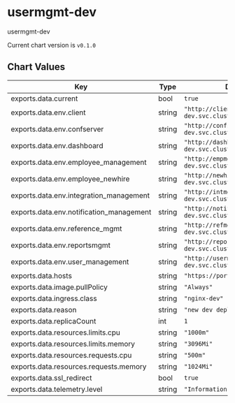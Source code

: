 usermgmt-dev
============
usermgmt-dev

Current chart version is `v0.1.0`





## Chart Values

| Key | Type | Default | Description |
|-----|------|---------|-------------|
| exports.data.current | bool | `true` |  |
| exports.data.env.client | string | `"http://client.backend-dev.svc.cluster.local:8802"` |  |
| exports.data.env.confserver | string | `"http://confserver.backend-dev.svc.cluster.local:4000"` |  |
| exports.data.env.dashboard | string | `"http://dashboard.backend-dev.svc.cluster.local:8808"` |  |
| exports.data.env.employee_management | string | `"http://empmgmt.backend-dev.svc.cluster.local:8803"` |  |
| exports.data.env.employee_newhire | string | `"http://newhire.backend-dev.svc.cluster.local:8806"` |  |
| exports.data.env.integration_management | string | `"http://intmgmt.backend-dev.svc.cluster.local:8810"` |  |
| exports.data.env.notification_management | string | `"http://notifymgmt.backend-dev.svc.cluster.local:8807"` |  |
| exports.data.env.reference_mgmt | string | `"http://refmgmt.backend-dev.svc.cluster.local:8804"` |  |
| exports.data.env.reportsmgmt | string | `"http://reportsmgmt.backend-dev.svc.cluster.local:8812"` |  |
| exports.data.env.user_management | string | `"http://usermgmt.backend-dev.svc.cluster.local:8801"` |  |
| exports.data.hosts | string | `"https://portaldev.mybbsi.com"` |  |
| exports.data.image.pullPolicy | string | `"Always"` |  |
| exports.data.ingress.class | string | `"nginx-dev"` |  |
| exports.data.reason | string | `"new dev deploy"` |  |
| exports.data.replicaCount | int | `1` |  |
| exports.data.resources.limits.cpu | string | `"1000m"` |  |
| exports.data.resources.limits.memory | string | `"3096Mi"` |  |
| exports.data.resources.requests.cpu | string | `"500m"` |  |
| exports.data.resources.requests.memory | string | `"1024Mi"` |  |
| exports.data.ssl_redirect | bool | `true` |  |
| exports.data.telemetry.level | string | `"Information"` |  |
